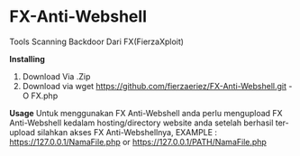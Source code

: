 # FX-Anti-Webshell
Tools Scanning Backdoor Dari FX(FierzaXploit)

<b>Installing</b>
1. Download Via .Zip
2. Download via wget https://github.com/fierzaeriez/FX-Anti-Webshell.git -O FX.php

<b>Usage</b>
Untuk menggunakan FX Anti-Webshell anda perlu mengupload FX Anti-Webshell kedalam hosting/directory website anda setelah berhasil ter-upload
silahkan akses FX Anti-Webshellnya, EXAMPLE : https://127.0.0.1/NamaFile.php or https://127.0.0.1/PATH/NamaFile.php
